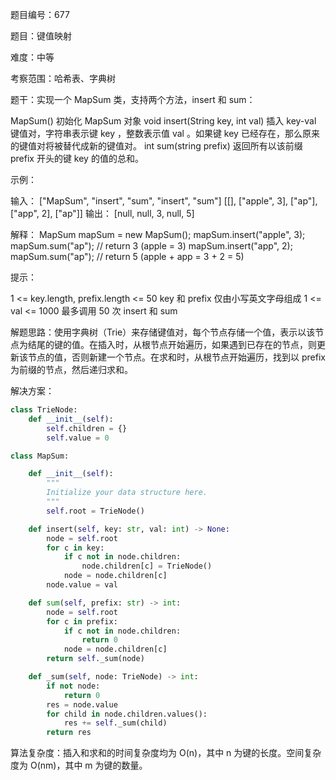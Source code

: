 题目编号：677

题目：键值映射

难度：中等

考察范围：哈希表、字典树

题干：实现一个 MapSum 类，支持两个方法，insert 和 sum：

MapSum() 初始化 MapSum 对象
void insert(String key, int val) 插入 key-val 键值对，字符串表示键 key ，整数表示值 val 。如果键 key 已经存在，那么原来的键值对将被替代成新的键值对。
int sum(string prefix) 返回所有以该前缀 prefix 开头的键 key 的值的总和。
 

示例：

输入：
["MapSum", "insert", "sum", "insert", "sum"]
[[], ["apple", 3], ["ap"], ["app", 2], ["ap"]]
输出：
[null, null, 3, null, 5]

解释：
MapSum mapSum = new MapSum();
mapSum.insert("apple", 3);  
mapSum.sum("ap");           // return 3 (apple = 3)
mapSum.insert("app", 2);    
mapSum.sum("ap");           // return 5 (apple + app = 3 + 2 = 5)
 

提示：

1 <= key.length, prefix.length <= 50
key 和 prefix 仅由小写英文字母组成
1 <= val <= 1000
最多调用 50 次 insert 和 sum

解题思路：使用字典树（Trie）来存储键值对，每个节点存储一个值，表示以该节点为结尾的键的值。在插入时，从根节点开始遍历，如果遇到已存在的节点，则更新该节点的值，否则新建一个节点。在求和时，从根节点开始遍历，找到以 prefix 为前缀的节点，然后递归求和。

解决方案：

```python
class TrieNode:
    def __init__(self):
        self.children = {}
        self.value = 0

class MapSum:

    def __init__(self):
        """
        Initialize your data structure here.
        """
        self.root = TrieNode()

    def insert(self, key: str, val: int) -> None:
        node = self.root
        for c in key:
            if c not in node.children:
                node.children[c] = TrieNode()
            node = node.children[c]
        node.value = val

    def sum(self, prefix: str) -> int:
        node = self.root
        for c in prefix:
            if c not in node.children:
                return 0
            node = node.children[c]
        return self._sum(node)

    def _sum(self, node: TrieNode) -> int:
        if not node:
            return 0
        res = node.value
        for child in node.children.values():
            res += self._sum(child)
        return res
```

算法复杂度：插入和求和的时间复杂度均为 O(n)，其中 n 为键的长度。空间复杂度为 O(nm)，其中 m 为键的数量。